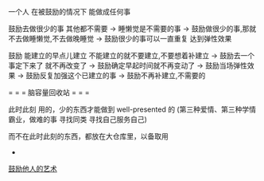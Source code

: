 
一个人 在被鼓励的情况下 能做成任何事

鼓励去做很少的事 其他都不需要 -> 睡懒觉是不需要的事 -> 鼓励做很少的事,那就不去做睡懒觉,不去做晚睡觉 -> 鼓励很少的事可以一直重复 达到弹性效果

鼓励 能建立的早点儿建立 不能建立的就不要建立,不要想着补建立 -> 鼓励去一个事定下来了 就不再改变了 -> 鼓励确定早起时间就不再变动了 -> 鼓励当场弹性效果 -> 鼓励反复加强这个已建立的事 -> 鼓励不再补建立,不需要的


= = = 脑容量回收站 = = =

此时此刻 用的，少的东西才能做到 well-presented 的 (第三种爱情、第三种学情 霸业，做难的事 寻找同类 寻找自己服务自己)

而不在此时此刻的东西，都放在大仓库里，以备取用

-

[鼓励他人的艺术](https://github.com/7900ms/000nottheater_deserted_systemperformance/tree/master/supplementary)

